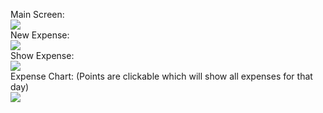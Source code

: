 Main Screen:<br>
![](https://i.ibb.co/HPHPM6w/Screenshot-1.png)<br>
New Expense:<br>
![](https://i.ibb.co/pwJ3SMn/Screenshot-2.png)<br>
Show Expense:<br>
![](https://i.ibb.co/nchvGzh/Screenshot-4.png)<br>
Expense Chart: (Points are clickable which will show all expenses for that day)<br>
![](https://i.ibb.co/ZhTm6Lx/Screenshot-3.png)<br>
